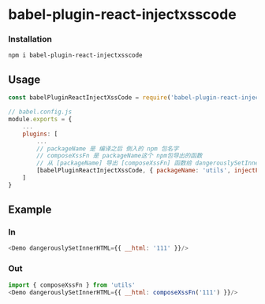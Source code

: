 # babel-plugin-react-injectxsscode

### Installation

`npm i babel-plugin-react-injectxsscode`

## Usage

```javascript
const babelPluginReactInjectXssCode = require('babel-plugin-react-injectxsscode');

// babel.config.js
module.exports = {
    ...
    plugins: [
        ...
        // packageName 是 编译之后 倒入的 npm 包名字
        // composeXssFn 是 packageName这个 npm包导出的函数
        // 从 [packageName] 导出 [composeXssFn] 函数给 dangerouslySetInnerHTML 使用
        [babelPluginReactInjectXssCode, { packageName: 'utils', injectFnName: 'composeXssFn' }]
    ]
}
```



## Example

### In

```javascript
<Demo dangerouslySetInnerHTML={{ __html: '111' }}/>
```

### Out
```javascript
import { composeXssFn } from 'utils'
<Demo dangerouslySetInnerHTML={{ __html: composeXssFn('111') }}/>
```